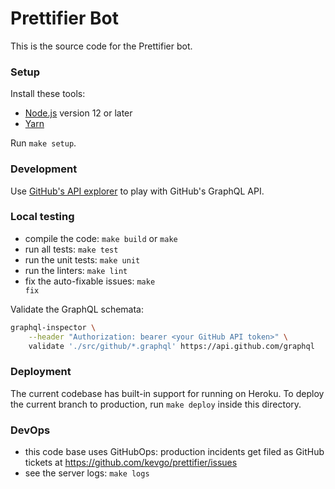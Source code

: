 # Prettifier Bot

This is the source code for the Prettifier bot.

### Setup

Install these tools:

- [Node.js](https://nodejs.org) version 12 or later
- [Yarn](https://yarnpkg.com/en/docs/install)

Run <code type="make/command">make setup</code>.

### Development

Use [GitHub's API explorer](https://developer.github.com/v4/explorer) to play
with GitHub's GraphQL API.

### Local testing

- compile the code: <code type="make/command">make build</code> or `make`
- run all tests: <code type="make/command">make test</code>
- run the unit tests: <code type="make/command">make unit</code>
- run the linters: <code type="make/command">make lint</code>
- fix the auto-fixable issues: <code type="make/command">make fix</code>

Validate the GraphQL schemata:

```bash
graphql-inspector \
    --header "Authorization: bearer <your GitHub API token>" \
    validate './src/github/*.graphql' https://api.github.com/graphql
```

### Deployment

The current codebase has built-in support for running on Heroku. To deploy the
current branch to production, run <code type="make/command">make deploy</code>
inside this directory.

### DevOps

- this code base uses GitHubOps: production incidents get filed as GitHub
  tickets at https://github.com/kevgo/prettifier/issues
- see the server logs: <code type="make/command">make logs</code>
